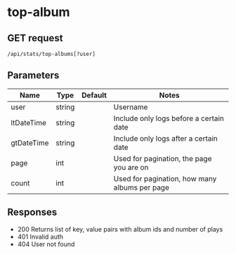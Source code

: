 # top-album

## GET request

`/api/stats/top-albums[?user]`

## Parameters

|Name|Type|Default|Notes|
|---|---|---|---|
|user|string||Username|
|ltDateTime|string||Include only logs before a certain date|
|gtDateTime|string||Include only logs after a certain date|
|page|int||Used for pagination, the page you are on|
|count|int||Used for pagination, how many albums per page|

## Responses

- 200 Returns list of key, value pairs with album ids and number of plays
- 401 Invalid auth
- 404 User not found